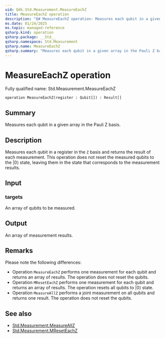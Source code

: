 ```yaml
---
uid: Qdk.Std.Measurement.MeasureEachZ
title: MeasureEachZ operation
description: "Q# MeasureEachZ operation: Measures each qubit in a given array in the Pauli Z basis."
ms.date: 01/24/2025
ms.topic: managed-reference
qsharp.kind: operation
qsharp.package: __Std__
qsharp.namespace: Std.Measurement
qsharp.name: MeasureEachZ
qsharp.summary: "Measures each qubit in a given array in the Pauli Z basis."
---
```


# MeasureEachZ operation

Fully qualified name: Std.Measurement.MeasureEachZ

```qsharp
operation MeasureEachZ(register : Qubit[]) : Result[]
```

## Summary
Measures each qubit in a given array in the Pauli Z basis.

## Description
Measures each qubit in a register in the `Z` basis
and returns the result of each measurement.
This operation does not reset the measured qubits to the |0⟩ state,
leaving them in the state that corresponds to the measurement results.

## Input
### targets
An array of qubits to be measured.
## Output
An array of measurement results.

## Remarks
Please note the following differences:
- Operation `MeasureEachZ` performs one measurement for each qubit and returns
  an array of results. The operation does not reset the qubits.
- Operation `MResetEachZ` performs one measurement for each qubit and returns
  an array of results. The operation resets all qubits to |0⟩ state.
- Operation `MeasureAllZ` performs a joint measurement on all qubits
  and returns one result. The operation does not reset the qubits.

## See also
- [Std.Measurement.MeasureAllZ](xref:Qdk.Std.Measurement.MeasureAllZ)
- [Std.Measurement.MResetEachZ](xref:Qdk.Std.Measurement.MResetEachZ)
